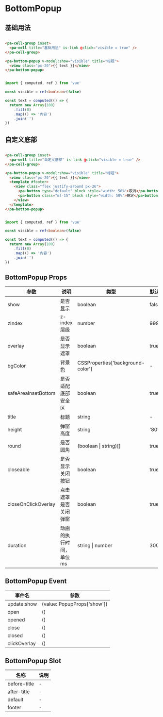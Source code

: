 # BottomPopup

<!--codes start-->

## 基础用法

```html [template]

<pa-cell-group inset>
  <pa-cell title="基础用法" is-link @click="visible = true" />
</pa-cell-group>

<pa-bottom-popup v-model:show="visible" title="标题">
  <view class="px-20">{{ text }}</view>
</pa-bottom-popup>

```
```ts [script]

import { computed, ref } from 'vue'

const visible = ref<boolean>(false)

const text = computed(() => {
  return new Array(100)
    .fill(0)
    .map(() => '内容')
    .join('')
})

```
## 自定义底部

```html [template]

<pa-cell-group inset>
  <pa-cell title="自定义底部" is-link @click="visible = true" />
</pa-cell-group>

<pa-bottom-popup v-model:show="visible" title="标题">
  <view class="px-20">{{ text }}</view>
  <template #footer>
    <view class="flex justify-around px-26">
      <pa-button type="default" block style="width: 50%">取消</pa-button>
      <pa-button class="ml-15" block style="width: 50%">确定</pa-button>
    </view>
  </template>
</pa-bottom-popup>

```
```ts [script]

import { computed, ref } from 'vue'

const visible = ref<boolean>(false)

const text = computed(() => {
  return new Array(100)
    .fill(0)
    .map(() => '内容')
    .join('')
})

```

<!--codes end-->

## BottomPopup Props

<!--props start-->

| 参数 | 说明 | 类型 | 默认值 |
| --- | ----- | --- | --- |
| show | 是否显示 | boolean |  false |
| zIndex | z-index层级 | number |  999 |
| overlay | 是否显示遮罩 | boolean |  true |
| bgColor | 背景色 | CSSProperties['background-color'] | - |
| safeAreaInsetBottom | 是否适配底部安全区 | boolean |  true |
| title | 标题 | string | - |
| height | 弹窗高度 | string |  '80vh' |
| round | 是否圆角 | (boolean \| string)[] |  true |
| closeable | 是否显示关闭按钮 | boolean |  true |
| closeOnClickOverlay | 点击遮罩是否关闭弹窗 | boolean |  true |
| duration | 动画的执行时间，单位ms | string \| number |  300 |

<!--props end-->

## BottomPopup Event

<!--event start-->

| 事件名 | 参数 |
| --- | --- |
| update:show | (value: PopupProps['show'])  |
| open | ()  |
| opened | ()  |
| close | ()  |
| closed | ()  |
| clickOverlay | ()  |

<!--event end-->

## BottomPopup Slot

<!--slot start-->

| 名称 | 说明 |
| --- | --- |
| before-title | - |
| after-title | - |
| default | - |
| footer | - |

<!--slot end-->

